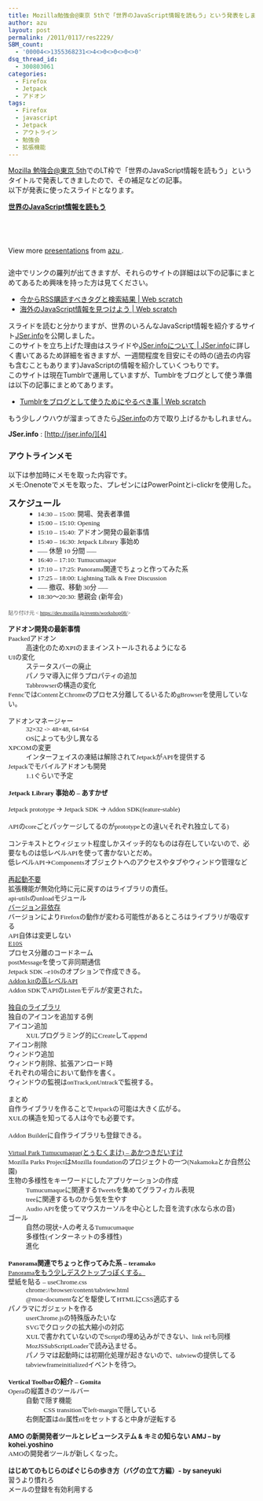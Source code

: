 ```yaml
---
title: Mozilla勉強会@東京 5thで「世界のJavaScript情報を読もう」という発表をしました
author: azu
layout: post
permalink: /2011/0117/res2229/
SBM_count:
  - '00004<>1355368231<>4<>0<>0<>0<>0'
dsq_thread_id:
  - 300803061
categories:
  - Firefox
  - Jetpack
  - アドオン
tags:
  - Firefox
  - javascript
  - Jetpack
  - アウトライン
  - 勉強会
  - 拡張機能
---
```

[Mozilla 勉強会@東京 5th][1]でのLT枠で「世界のJavaScript情報を読もう」というタイトルで発表してきましたので、その補足などの記事。  
以下が発表に使ったスライドとなります。

<!--more-->

<div id="__ss_6580879" style="width: 425px;">
  <strong style="display: block; margin: 12px 0 4px;"><a title="世界のJavaScript情報を読もう" href="http://www.slideshare.net/efcl/javascript-6580879">世界のJavaScript情報を読もう</a></strong><br /> </p> <p>
    <br class="spacer_" />
  </p>
  
  <div style="padding: 5px 0 12px;">
    View more <a href="http://www.slideshare.net/">presentations</a> from <a href="http://www.slideshare.net/efcl">azu </a>.
  </div>
</div>

途中でリンクの羅列が出てきますが、それらのサイトの詳細は以下の記事にまとめてあるため興味を持った方は見てください。

*   [今からRSS購読すべきタグと検索結果 | Web scratch][2]
*   [海外のJavaScript情報を見つけよう | Web scratch][3]

スライドを読むと分かりますが、世界のいろんなJavaScript情報を紹介するサイト[JSer.info][4]を公開しました。  
このサイトを立ち上げた理由はスライドや[JSer.infoについて | JSer.info][5]に詳しく書いてあるため詳細を省きますが、一週間程度を目安にその時の(過去の内容も含むこともあります)JavaScriptの情報を紹介していくつもりです。  
このサイトは現在Tumblrで運用していますが、Tumblrをブログとして使う準備は以下の記事にまとめてあります。

*   [Tumblrをブログとして使うためにやるべき事 | Web scratch][6]

もう少しノウハウが溜まってきたら[JSer.info][4]の方で取り上げるかもしれません。

**JSer.info**
:   [http://jser.info/][4]

### アウトラインメモ

以下は参加時にメモを取った内容です。  
メモ:Onenoteでメモを取った、プレゼンにはPowerPointとi-clickrを使用した。<br class="spacer_" />

<p style="margin: 0in; font-family: Verdana;">
  <span style="font-size: large;"><span style="font-weight: bold;">スケジュール</span></span>
</p>

<ul style="margin-left: 0.375in; direction: ltr; unicode-bidi: embed; margin-top: 0in; margin-bottom: 0in;" type="disc">
  <li style="margin-top: 0pt; margin-bottom: 0pt; vertical-align: middle;">
    <span style="font-family: Verdana; font-size: 10pt;">14:30 – 15:00: </span><span style="font-family: &amp;amp; font-size: 10pt;">開場、発表者準備</span>
  </li>
</ul>

<ul style="margin-left: 0.375in; direction: ltr; unicode-bidi: embed; margin-top: 0in; margin-bottom: 0in;" type="disc">
  <li style="margin-top: 0pt; margin-bottom: 0pt; vertical-align: middle;">
    <span style="font-family: Verdana; font-size: 10pt;">15:00 – 15:10: Opening</span>
  </li>
  <li style="margin-top: 0pt; margin-bottom: 0pt; vertical-align: middle;">
    <span style="font-family: Verdana; font-size: 10pt;">15:10 – 15:40: </span><span style="font-family: &amp;amp; font-size: 10pt;">アドオン開発の最新事情</span>
  </li>
  <li style="margin-top: 0pt; margin-bottom: 0pt; vertical-align: middle;">
    <span style="font-family: Verdana; font-size: 10pt;">15:40 – 16:30: Jetpack Library </span><span style="font-family: &amp;amp; font-size: 10pt;">事始め</span>
  </li>
  <li style="margin-top: 0pt; margin-bottom: 0pt; vertical-align: middle;">
    <span style="font-family: Verdana; font-size: 10pt;">—– </span><span style="font-family: &amp;amp; font-size: 10pt;">休憩</span><span style="font-family: Verdana; font-size: 10pt;"> 10 </span><span style="font-family: &amp;amp; font-size: 10pt;">分間</span><span style="font-family: Verdana; font-size: 10pt;"> —–</span>
  </li>
  <li style="margin-top: 0pt; margin-bottom: 0pt; vertical-align: middle;">
    <span style="font-family: Verdana; font-size: 10pt;">16:40 – 17:10: Tumucumaque</span>
  </li>
  <li style="margin-top: 0pt; margin-bottom: 0pt; vertical-align: middle;">
    <span style="font-family: Verdana; font-size: 10pt;">17:10 – 17:25: Panorama</span><span style="font-family: &amp;amp; font-size: 10pt;">関連でちょっと作ってみた系</span>
  </li>
  <li style="margin-top: 0pt; margin-bottom: 0pt; vertical-align: middle;">
    <span style="font-family: Verdana; font-size: 10pt;">17:25 – 18:00: Lightning Talk & Free Discussion</span>
  </li>
  <li style="margin-top: 0pt; margin-bottom: 0pt; vertical-align: middle;">
    <span style="font-family: Verdana; font-size: 10pt;">—– </span><span style="font-family: &amp;amp; font-size: 10pt;">撤収、移動</span><span style="font-family: Verdana; font-size: 10pt;"> 30</span><span style="font-family: &amp;amp; font-size: 10pt;">分</span><span style="font-family: Verdana; font-size: 10pt;"> —–</span>
  </li>
  <li style="margin-top: 0pt; margin-bottom: 0pt; vertical-align: middle;">
    <span style="font-family: Verdana; font-size: 10pt;">18:30〜20:30: 懇親会 (新年会)</span>
  </li>
</ul>

<p style="margin: 0in; font-family: Verdana; font-size: 10pt;">
   
</p>

<p style="margin: 0in; font-size: 8pt; color: #595959;">
  <span style="font-family: &amp;amp;">貼り付け元</span><span style="font-family: Verdana;"> < </span><a href="https://dev.mozilla.jp/events/workshop08/"><span style="font-family: Verdana;">https://dev.mozilla.jp/events/workshop08/</span></a><span style="font-family: Verdana;">> </span>
</p>

<p style="margin: 0in; font-family: Verdana; font-size: 10pt;">
   
</p>

<p style="margin: 0in; font-family: &amp;amp; font-size: 10pt;">
  <span style="font-weight: bold;">アドオン開発の最新事情</span>
</p>

<p style="margin: 0in; font-size: 10pt;">
  <span style="font-family: Verdana;" lang="en-US">Paacked</span><span style="font-family: &amp;amp;" lang="ja">アドオン</span>
</p>

<p style="margin: 0in 0in 0in 0.375in; font-size: 10pt;">
  <span style="font-family: &amp;amp;" lang="ja">高速化のため</span><span style="font-family: Verdana;" lang="en-US">XPI</span><span style="font-family: &amp;amp;" lang="ja">のままインストールされるようになる</span>
</p>

<p style="margin: 0in; font-size: 10pt;">
  <span style="font-family: Verdana;" lang="en-US">UI</span><span style="font-family: &amp;amp;" lang="ja">の変化</span>
</p>

<p style="margin: 0in 0in 0in 0.375in; font-family: &amp;amp; font-size: 10pt;">
  ステータスバーの廃止
</p>

<p style="margin: 0in 0in 0in 0.375in; font-family: &amp;amp; font-size: 10pt;">
  パノラマ導入に伴うプロパティの追加
</p>

<p style="margin: 0in 0in 0in 0.375in; font-size: 10pt;">
  <span style="font-family: Verdana;" lang="en-US">Tabbrowser</span><span style="font-family: &amp;amp;" lang="ja">の構造の変化</span>
</p>

<p style="margin: 0in; font-size: 10pt;">
  <span style="font-family: Verdana;" lang="en-US">Fennc</span><span style="font-family: &amp;amp;" lang="ja">では</span><span style="font-family: Verdana;" lang="en-US">Content</span><span style="font-family: &amp;amp;" lang="ja">と</span><span style="font-family: Verdana;" lang="en-US">Chrome</span><span style="font-family: &amp;amp;" lang="ja">のプロセス分離してるいるため</span><span style="font-family: Verdana;" lang="en-US">gBrowser</span><span style="font-family: &amp;amp;" lang="ja">を使用していない。</span>
</p>

<p style="margin: 0in; font-family: &amp;amp; font-size: 10pt;">
   
</p>

<p style="margin: 0in; font-family: &amp;amp; font-size: 10pt;">
  アドオンマネージャー
</p>

<p style="margin: 0in 0in 0in 0.375in; font-family: Verdana; font-size: 10pt;" lang="en-US">
  32&#215;32 -> 48&#215;48, 64&#215;64
</p>

<p style="margin: 0in 0in 0in 0.375in; font-size: 10pt;">
  <span style="font-family: Verdana;" lang="en-US">OS</span><span style="font-family: &amp;amp;" lang="ja">によっても少し異なる</span>
</p>

<p style="margin: 0in; font-size: 10pt;">
  <span style="font-family: Verdana;" lang="en-US">XPCOM</span><span style="font-family: &amp;amp;" lang="ja">の変更</span>
</p>

<p style="margin: 0in 0in 0in 0.375in; font-size: 10pt;">
  <span style="font-family: &amp;amp;" lang="ja">インターフェイスの凍結は解除されて</span><span style="font-family: Verdana;" lang="en-US">Jetpack</span><span style="font-family: &amp;amp;" lang="ja">が</span><span style="font-family: Verdana;" lang="en-US">API</span><span style="font-family: &amp;amp;" lang="ja">を提供する</span>
</p>

<p style="margin: 0in; font-size: 10pt;">
  <span style="font-family: Verdana;" lang="en-US">Jetpack</span><span style="font-family: &amp;amp;" lang="ja">でモバイルアドオンも開発</span>
</p>

<p style="margin: 0in 0in 0in 0.375in; font-size: 10pt;">
  <span style="font-family: Verdana;" lang="en-US">1.1</span><span style="font-family: &amp;amp;" lang="ja">ぐらいで予定</span>
</p>

<p style="margin: 0in 0in 0in 0.375in; font-family: Verdana; font-size: 10pt;">
   
</p>

<p style="margin: 0in; font-size: 10pt;">
  <span style="font-weight: bold; font-family: Verdana;" lang="ja">Jetpack Library </span><span style="font-weight: bold; font-family: &amp;amp;" lang="ja">事始め</span><span style="font-weight: bold; font-family: Verdana;" lang="en-US"> &#8211; </span><span style="font-weight: bold; font-family: &amp;amp;" lang="ja">あすかぜ</span>
</p>

<p style="margin: 0in; font-family: &amp;amp; font-size: 10pt;">
   
</p>

<p style="margin: 0in; font-size: 10pt;">
  <span style="font-family: Verdana;" lang="en-US">Jetpack prototype </span><span style="font-family: &amp;amp;" lang="ja">→</span><span style="font-family: Verdana;" lang="en-US"> Jetpack SDK </span><span style="font-family: &amp;amp;" lang="ja">→</span><span style="font-family: Verdana;" lang="en-US"> Addon SDK(feature-stable)</span>
</p>

<p style="margin: 0in; font-family: Verdana; font-size: 10pt;" lang="en-US">
   
</p>

<p style="margin: 0in; font-size: 10pt;">
  <span style="font-family: Verdana;" lang="en-US">API</span><span style="font-family: &amp;amp;" lang="ja">の</span><span style="font-family: Verdana;" lang="en-US">core</span><span style="font-family: &amp;amp;" lang="ja">ごとパッケージしてるのが</span><span style="font-family: Verdana;" lang="en-US">prototype</span><span style="font-family: &amp;amp;" lang="ja">との違い</span><span style="font-family: Verdana;" lang="en-US">(</span><span style="font-family: &amp;amp;" lang="ja">それぞれ独立してる</span><span style="font-family: Verdana;" lang="en-US">)</span>
</p>

<p style="margin: 0in; font-family: Verdana; font-size: 10pt;" lang="en-US">
   
</p>

<p style="margin: 0in; font-size: 10pt;">
  <span style="font-family: &amp;amp;" lang="ja">コンテキストとウィジェット程度しかスイッチ的なものは存在していないので、必要なものは低レベル</span><span style="font-family: Verdana;" lang="en-US">API</span><span style="font-family: &amp;amp;" lang="ja">を使って書かないとだめ。</span>
</p>

<p style="margin: 0in; font-size: 10pt;">
  <span style="font-family: &amp;amp;" lang="ja">低レベル</span><span style="font-family: Verdana;" lang="en-US">API</span><span style="font-family: &amp;amp;" lang="ja">→</span><span style="font-family: Verdana;" lang="en-US">Components</span><span style="font-family: &amp;amp;" lang="ja">オブジェクトへのアクセスや</span><span style="font-family: Verdana;" lang="ja">タブやウィンドウ管理など</span>
</p>

<p style="margin: 0in; font-family: Verdana; font-size: 10pt;">
   
</p>

<p style="margin: 0in; font-family: &amp;amp; font-size: 10pt;">
  <span style="text-decoration: underline;">再起動不要</span>
</p>

<p style="margin: 0in; font-family: Verdana; font-size: 10pt;">
  拡張機能が無効化時に元に戻すのはライブラリの責任。
</p>

<p style="margin: 0in; font-family: Verdana; font-size: 10pt;">
  api-utilsのunloadモジュール
</p>

<p style="margin: 0in; font-family: &amp;amp; font-size: 10pt;">
  <span style="text-decoration: underline;">バージョン非依存</span>
</p>

<p style="margin: 0in; font-size: 10pt;">
  <span style="font-family: &amp;amp;" lang="ja">バージョンにより</span><span style="font-family: Verdana;" lang="en-US">Firefox</span><span style="font-family: &amp;amp;" lang="ja">の動作が変わる可能性があるところはライブラリが吸収する</span>
</p>

<p style="margin: 0in; font-size: 10pt;">
  <span style="font-family: Verdana;" lang="en-US">API</span><span style="font-family: &amp;amp;" lang="ja">自体は変更しない</span>
</p>

<p style="margin: 0in; font-family: Verdana; font-size: 10pt;" lang="en-US">
  <span style="text-decoration: underline;">E10S</span>
</p>

<p style="margin: 0in; font-family: &amp;amp; font-size: 10pt;">
  プロセス分離のコードネーム
</p>

<p style="margin: 0in; font-size: 10pt;">
  <span style="font-family: Verdana;" lang="en-US">postMessage</span><span style="font-family: &amp;amp;" lang="ja">を使って非同期通信</span>
</p>

<p style="margin: 0in; font-size: 10pt;">
  <span style="font-family: Verdana;" lang="en-US">Jetpack SDK &#8211;e10s</span><span style="font-family: &amp;amp;" lang="ja">のオプションで作成できる。</span>
</p>

<p style="margin: 0in; font-size: 10pt;">
  <span style="font-family: Verdana; text-decoration: underline;">Addon kit</span><span style="font-family: &quot;MS Gothic&quot;; text-decoration: underline;">の高レベル</span><span style="font-family: Verdana; text-decoration: underline;">API</span>
</p>

<p style="margin: 0in; font-size: 10pt;">
  <span style="font-family: Verdana;" lang="en-US">Addon SDK</span><span style="font-family: &amp;amp;" lang="ja">で</span><span style="font-family: Verdana;" lang="en-US">API</span><span style="font-family: &amp;amp;" lang="ja">の</span><span style="font-family: Verdana;" lang="en-US">Listen</span><span style="font-family: &amp;amp;" lang="ja">モデルが変更された。</span>
</p>

<p style="margin: 0in; font-family: &amp;amp; font-size: 10pt;">
   
</p>

<p style="margin: 0in; font-family: Verdana; font-size: 10pt;">
  <span style="text-decoration: underline;">独自のライブラリ</span>
</p>

<p style="margin: 0in; font-family: &amp;amp; font-size: 10pt;">
  独自のアイコンを追加する例
</p>

<p style="margin: 0in; font-family: &amp;amp; font-size: 10pt;">
  アイコン追加
</p>

<p style="margin: 0in 0in 0in 0.375in; font-size: 10pt;">
  <span style="font-family: Verdana;" lang="en-US">XUL</span><span style="font-family: &amp;amp;" lang="ja">プログラミング的に</span><span style="font-family: Verdana;" lang="en-US">Create</span><span style="font-family: &amp;amp;" lang="ja">して</span><span style="font-family: Verdana;" lang="en-US">append</span>
</p>

<p style="margin: 0in; font-family: &amp;amp; font-size: 10pt;">
  アイコン削除
</p>

<p style="margin: 0in; font-family: &amp;amp; font-size: 10pt;">
  ウィンドウ追加
</p>

<p style="margin: 0in; font-family: &amp;amp; font-size: 10pt;">
  ウィンドウ削除、拡張アンロード時
</p>

<p style="margin: 0in; font-family: &amp;amp; font-size: 10pt;">
  それぞれの場合において動作を書く。
</p>

<p style="margin: 0in; font-size: 10pt;">
  <span style="font-family: &amp;amp;" lang="ja">ウィンドウの監視は</span><span style="font-family: Verdana;" lang="en-US">onTrack,onUntrack</span><span style="font-family: &amp;amp;" lang="ja">で監視する。</span>
</p>

<p style="margin: 0in; font-family: Verdana; font-size: 10pt;">
   
</p>

<p style="margin: 0in; font-family: &amp;amp; font-size: 10pt;">
  まとめ
</p>

<p style="margin: 0in; font-size: 10pt;">
  <span style="font-family: &amp;amp;" lang="ja">自作ライブラリを作ることで</span><span style="font-family: Verdana;" lang="en-US">Jetpack</span><span style="font-family: &amp;amp;" lang="ja">の可能は大きく広がる。</span>
</p>

<p style="margin: 0in; font-size: 10pt;">
  <span style="font-family: Verdana;" lang="en-US">XUL</span><span style="font-family: &amp;amp;" lang="ja">の構造を知ってる人は今でも必要です。</span>
</p>

<p style="margin: 0in; font-family: &amp;amp; font-size: 10pt;">
   
</p>

<p style="margin: 0in; font-size: 10pt;">
  <span style="font-family: Verdana;" lang="en-US">Addon Builder</span><span style="font-family: &amp;amp;" lang="ja">に自作ライブラリも登録できる。</span>
</p>

<p style="margin: 0in; font-family: &amp;amp; font-size: 10pt;">
   
</p>

<p style="margin: 0in; font-size: 10pt;">
  <span style="font-family: Verdana; text-decoration: underline;">Virtual Park </span><span style="font-family: Verdana; text-decoration: underline;">Tumucumaque</span><span style="font-family: Verdana; text-decoration: underline;">(</span><span style="font-family: &quot;MS Gothic&quot;; text-decoration: underline;">とぅむくまけ</span><span style="font-family: Verdana; text-decoration: underline;">) &#8211; </span><span style="font-family: &quot;MS Gothic&quot;; text-decoration: underline;">あかつきだいすけ</span>
</p>

<p style="margin: 0in; font-size: 10pt;">
  <span style="font-family: Verdana;" lang="en-US">Mozilla Parks Project</span><span style="font-family: &amp;amp;" lang="ja">は</span><span style="font-family: Verdana;" lang="en-US">Mozilla foundation</span><span style="font-family: &amp;amp;" lang="ja">のプロジェクトの一つ</span><span style="font-family: Verdana;" lang="en-US">(Nakamoka</span><span style="font-family: &amp;amp;" lang="ja">とか自然公園</span><span style="font-family: Verdana;" lang="en-US">)</span>
</p>

<p style="margin: 0in; font-family: &amp;amp; font-size: 10pt;">
  生物の多様性をキーワードにしたアプリケーションの作成
</p>

<p style="margin: 0in 0in 0in 0.375in; font-size: 10pt;">
  <span style="font-family: Verdana;" lang="ja">Tumucumaque</span><span style="font-family: &amp;amp;" lang="ja">に関連する</span><span style="font-family: Verdana;" lang="en-US">Tweets</span><span style="font-family: &amp;amp;" lang="ja">を集めてグラフィカル表現</span>
</p>

<p style="margin: 0in 0in 0in 0.375in; font-size: 10pt;">
  <span style="font-family: Verdana;" lang="en-US">tree</span><span style="font-family: &amp;amp;" lang="ja">に関連するものから気を生やす</span>
</p>

<p style="margin: 0in 0in 0in 0.375in; font-size: 10pt;">
  <span style="font-family: Verdana;" lang="en-US">Audio API</span><span style="font-family: &amp;amp;" lang="ja">を使ってマウスカーソルを中心とした音を流す</span><span style="font-family: Verdana;" lang="en-US">(</span><span style="font-family: &amp;amp;" lang="ja">水なら水の音</span><span style="font-family: Verdana;" lang="en-US">)</span>
</p>

<p style="margin: 0in; font-family: &amp;amp; font-size: 10pt;">
  ゴール
</p>

<p style="margin: 0in 0in 0in 0.375in; font-size: 10pt;">
  <span style="font-family: &amp;amp;" lang="ja">自然の現状</span><span style="font-family: Verdana;" lang="en-US">+</span><span style="font-family: &amp;amp;" lang="ja">人の考える</span><span style="font-family: Verdana;" lang="ja">Tumucumaque</span>
</p>

<p style="margin: 0in 0in 0in 0.375in; font-size: 10pt;">
  <span style="font-family: &amp;amp;" lang="ja">多様性</span><span style="font-family: Verdana;" lang="en-US">(</span><span style="font-family: &amp;amp;" lang="ja">インターネットの多様性</span><span style="font-family: Verdana;" lang="en-US">)</span>
</p>

<p style="margin: 0in 0in 0in 0.375in; font-family: &amp;amp; font-size: 10pt;">
  進化
</p>

<p style="margin: 0in 0in 0in 0.375in; font-family: &amp;amp; font-size: 10pt;">
   
</p>

<p style="margin: 0in; font-size: 10pt;">
  <span style="font-weight: bold; font-family: Verdana;" lang="ja">Panorama</span><span style="font-weight: bold; font-family: &amp;amp;" lang="ja">関連でちょっと作ってみた系</span><span style="font-weight: bold; font-family: Verdana;" lang="en-US"> &#8211; teramako</span>
</p>

<p style="margin: 0in; font-family: Verdana; font-size: 10pt;">
  <span style="text-decoration: underline;">Panoramaをもう少しデスクトップっぽくする。</span>
</p>

<p style="margin: 0in; font-size: 10pt;">
  <span style="font-family: &amp;amp;" lang="ja">壁紙を貼る</span><span style="font-family: Verdana;" lang="en-US"> &#8211; useChrome.css</span>
</p>

<p style="margin: 0in 0in 0in 0.375in; font-family: Verdana; font-size: 10pt;">
  chrome://browser/content/tabview.html
</p>

<p style="margin: 0in 0in 0in 0.375in; font-size: 10pt;">
  <span style="font-family: Verdana;" lang="en-US">@moz-document</span><span style="font-family: &amp;amp;" lang="ja">などを駆使して</span><span style="font-family: Verdana;" lang="en-US">HTML</span><span style="font-family: &amp;amp;" lang="ja">に</span><span style="font-family: Verdana;" lang="en-US">CSS</span><span style="font-family: &amp;amp;" lang="ja">適応する</span>
</p>

<p style="margin: 0in; font-family: &amp;amp; font-size: 10pt;">
  パノラマにガジェットを作る
</p>

<p style="margin: 0in 0in 0in 0.375in; font-size: 10pt;">
  <span style="font-family: Verdana;" lang="en-US">userChrome.js</span><span style="font-family: &amp;amp;" lang="ja">の特殊版みたいな</span>
</p>

<p style="margin: 0in 0in 0in 0.375in; font-size: 10pt;">
  <span style="font-family: Verdana;" lang="en-US">SVG</span><span style="font-family: &amp;amp;" lang="ja">でクロックの拡大縮小の対応</span>
</p>

<p style="margin: 0in 0in 0in 0.375in; font-size: 10pt;">
  <span style="font-family: Verdana;" lang="en-US">XUL</span><span style="font-family: &amp;amp;" lang="ja">で書かれていないので</span><span style="font-family: Verdana;" lang="en-US">Script</span><span style="font-family: &amp;amp;" lang="ja">の埋め込みができない、</span><span style="font-family: Verdana;" lang="en-US">link rel</span><span style="font-family: &amp;amp;" lang="ja">も同様</span>
</p>

<p style="margin: 0in 0in 0in 0.375in; font-size: 10pt;">
  <span style="font-family: Verdana;" lang="en-US">MozJSSubScriptLoader</span><span style="font-family: &amp;amp;" lang="ja">で読み込ませる。</span>
</p>

<p style="margin: 0in 0in 0in 0.375in; font-size: 10pt;">
  <span style="font-family: &amp;amp;" lang="ja">パノラマは起動時には初期化処理が起きないので、</span><span style="font-family: Verdana;" lang="en-US">tabview</span><span style="font-family: &amp;amp;" lang="ja">の提供してる</span><span style="font-family: Verdana;" lang="ja">tabviewframeinitialized</span><span style="font-family: &amp;amp;" lang="ja">イベントを待つ。</span>
</p>

<p style="margin: 0in 0in 0in 0.375in; font-family: &amp;amp; font-size: 10pt;">
   
</p>

<p style="margin: 0in; font-size: 10pt;">
  <span style="font-weight: bold; font-family: Verdana;" lang="en-US">Vertical Toolbar</span><span style="font-weight: bold; font-family: &amp;amp;" lang="ja">の紹介</span><span style="font-weight: bold; font-family: Verdana;" lang="en-US"> &#8211; </span><span style="font-weight: bold; font-family: Verdana;" lang="ja">Gomita</span>
</p>

<p style="margin: 0in; font-size: 10pt;">
  <span style="font-family: Verdana;" lang="en-US">Opera</span><span style="font-family: &amp;amp;" lang="ja">の縦置きのツールバー</span>
</p>

<p style="margin: 0in 0in 0in 0.375in; font-family: &amp;amp; font-size: 10pt;">
  自動で隠す機能
</p>

<p style="margin: 0in 0in 0in 0.75in; font-size: 10pt;">
  <span style="font-family: Verdana;" lang="en-US">CSS transition</span><span style="font-family: &amp;amp;" lang="ja">で</span><span style="font-family: Verdana;" lang="en-US">left-margin</span><span style="font-family: &amp;amp;" lang="ja">で隠している</span>
</p>

<p style="margin: 0in 0in 0in 0.375in; font-size: 10pt;">
  <span style="font-family: &amp;amp;" lang="ja">右側配置は</span><span style="font-family: Verdana;" lang="en-US">dir</span><span style="font-family: &amp;amp;" lang="ja">属性</span><span style="font-family: Verdana;" lang="en-US">rtl</span><span style="font-family: &amp;amp;" lang="ja">をセットすると中身が逆転する</span>
</p>

<p style="margin: 0in 0in 0in 0.375in; font-family: &amp;amp; font-size: 10pt;">
   
</p>

<p style="margin: 0in; font-family: &amp;amp; font-size: 10pt;">
  <span style="font-weight: bold;">AMO の新開発者ツールとレビューシステム & キミの知らない AMJ – by kohei.yoshino</span>
</p>

<p style="margin: 0in; font-size: 10pt;">
  <span style="font-family: Verdana;" lang="en-US">AMO</span><span style="font-family: &amp;amp;" lang="ja">の開発者ツールが新しくなった。</span>
</p>

<p style="margin: 0in; font-family: &amp;amp; font-size: 10pt;">
   
</p>

<p style="margin: 0in; font-family: &amp;amp; font-size: 10pt;">
  <span style="font-weight: bold;">はじめてのもじらのばぐじらの歩き方（バグの立て方編）- by saneyuki <br /> </span>
</p>

<p style="margin: 0in; font-family: &amp;amp; font-size: 10pt;">
  習うより慣れろ<br /> メールの登録を有効利用する
</p>

 [1]: https://dev.mozilla.jp/events/workshop08/ "Mozilla 勉強会@東京 5th"
 [2]: https://efcl.info/2010/1025/res2018/ "今からRSS購読すべきタグと検索結果 | Web scratch"
 [3]: https://efcl.info/2011/0116/res2185/ "海外のJavaScript情報を見つけよう | Web scratch"
 [4]: http://jser.info/ "JSer.info"
 [5]: http://jser.info/about "JSer.infoについて | JSer.info"
 [6]: https://efcl.info/2011/0116/res2211/ "Tumblrをブログとして使うためにやるべき事 | Web scratch"

